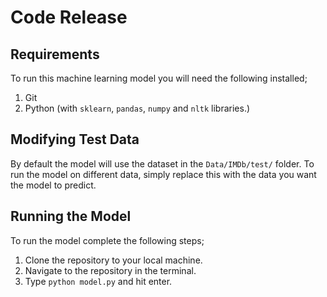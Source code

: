 # Code Release

## Requirements

To run this machine learning model you will need the following installed;

1. Git
2. Python (with `sklearn`, `pandas`, `numpy` and `nltk` libraries.)

## Modifying Test Data

By default the model will use the dataset in the `Data/IMDb/test/` folder. To run the model on different data, simply replace this with the data you want the model to predict.

## Running the Model

To run the model complete the following steps;

1. Clone the repository to your local machine.
2. Navigate to the repository in the terminal.
3. Type `python model.py` and hit enter.
